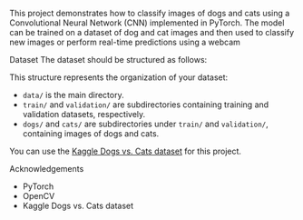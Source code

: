 This project demonstrates how to classify images of dogs and cats using a Convolutional Neural Network (CNN) implemented in PyTorch. The model can be trained on a dataset of dog and cat images and then used to classify new images or perform real-time predictions using a webcam

Dataset
The dataset should be structured as follows:



This structure represents the organization of your dataset:

- `data/` is the main directory.
- `train/` and `validation/` are subdirectories containing training and validation datasets, respectively.
- `dogs/` and `cats/` are subdirectories under `train/` and `validation/`, containing images of dogs and cats.


You can use the [Kaggle Dogs vs. Cats dataset](https://www.kaggle.com/c/dogs-vs-cats/data) for this project.

Acknowledgements
- PyTorch
- OpenCV
- Kaggle Dogs vs. Cats dataset
